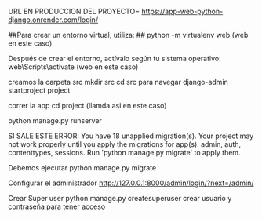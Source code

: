 URL EN PRODUCCION DEL PROYECTO= https://app-web-python-django.onrender.com/login/

##Para crear un entorno virtual, utiliza: ##
python -m virtualenv web   (web en este caso).


Después de crear el entorno, actívalo según tu sistema operativo:
web\Scripts\activate  (web en este caso)


creamos la carpeta src 
mkdir src
cd src para navegar
 django-admin startproject project

correr la app
cd project (llamda asi en este caso)

python manage.py runserver 

SI SALE ESTE ERROR: 
You have 18 unapplied migration(s). Your project may not work properly until you apply the migrations for app(s): admin, auth, contenttypes, sessions.
Run 'python manage.py migrate' to apply them.

Debemos ejecutar
python manage.py migrate

Configurar el administrador 
http://127.0.0.1:8000/admin/login/?next=/admin/

Crear Super user
python manage.py createsuperuser
crear usuario y contraseña para tener acceso